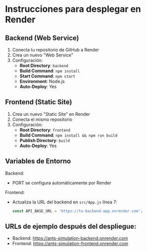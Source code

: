 # Instrucciones para desplegar en Render

## Backend (Web Service)
1. Conecta tu repositorio de GitHub a Render
2. Crea un nuevo "Web Service"
3. Configuración:
   - **Root Directory**: `backend`
   - **Build Command**: `npm install`
   - **Start Command**: `npm start`
   - **Environment**: Node.js
   - **Auto-Deploy**: Yes

## Frontend (Static Site)
1. Crea un nuevo "Static Site" en Render
2. Conecta el mismo repositorio
3. Configuración:
   - **Root Directory**: `frontend`
   - **Build Command**: `npm install && npm run build`
   - **Publish Directory**: `build`
   - **Auto-Deploy**: Yes

## Variables de Entorno
Backend:
- PORT se configura automáticamente por Render

Frontend:
- Actualiza la URL del backend en `src/App.js` línea 7:
  ```javascript
  const API_BASE_URL = 'https://tu-backend-app.onrender.com';
  ```

## URLs de ejemplo después del despliegue:
- Backend: https://ants-simulation-backend.onrender.com
- Frontend: https://ants-simulation-frontend.onrender.com
